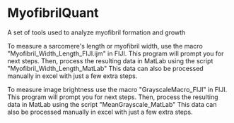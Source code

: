 # MyofibrilQuant
A set of tools used to analyze myofibril formation and growth

To measure a sarcomere's length or myofibril width, use the macro "Myofibril_Width_Length_FIJI.ijm" in FIJI. 
This program will prompt you for next steps.
Then, process the resulting data in MatLab using the script "Myofibril_Width_Length_MatLab"
This data can also be processed manually in excel with just a few extra steps.

To measure image brightness use the macro "GrayscaleMacro_FIJI" in FIJI.
This program will prompt you for next steps.
Then, process the resulting data in MatLab using the script "MeanGrayscale_MatLab"
This data can also be processed manually in excel with just a few extra steps.
